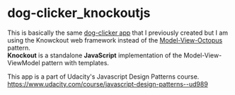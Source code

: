 # dog-clicker_knockoutjs

This is basically the same [dog-clicker app](https://github.com/michaelbretagne/dog_clicker) that I previously created but I am using the Knowckout web framework instead of the [Model-View-Octopus](https://github.com/michaelbretagne/dog_clicker) pattern.<br>
**Knockout** is a standalone **JavaScript** implementation of the Model-View-ViewModel pattern with templates.

This app is a part of Udacity's Javascript Design Patterns course. 
https://www.udacity.com/course/javascript-design-patterns--ud989
